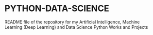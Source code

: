 # PYTHON-DATA-SCIENCE

README file of the repository for my Artificial Intelligence, Machine Learning (Deep Learning) and Data Science Python Works and Projects

